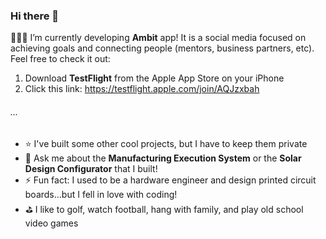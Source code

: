 ### Hi there 👋

👨🏼‍💻 I’m currently developing **Ambit** app! It is a social media focused on achieving goals and connecting people (mentors, business partners, etc). Feel free to check it out:
  1. Download **TestFlight** from the Apple App Store on your iPhone
  2. Click this link: https://testflight.apple.com/join/AQJzxbah
###### ...
- ⭐️ I've built some other cool projects, but I have to keep them private
- 💬 Ask me about the **Manufacturing Execution System** or the **Solar Design Configurator** that I built!
- ⚡ Fun fact: I used to be a hardware engineer and design printed circuit boards...but I fell in love with coding!
- ⛳️ I like to golf, watch football, hang with family, and play old school video games

<!--
**chadwhittaker/chadwhittaker** is a ✨ _special_ ✨ repository because its `README.md` (this file) appears on your GitHub profile.

Here are some ideas to get you started:

- 🔭 I’m currently working on ...
- 🌱 I’m currently learning ...
- 👯 I’m looking to collaborate on ...
- 🤔 I’m looking for help with ...
- 💬 Ask me about ...
- 📫 How to reach me: ...
- 😄 Pronouns: ...
- ⚡ Fun fact: ...
-->

